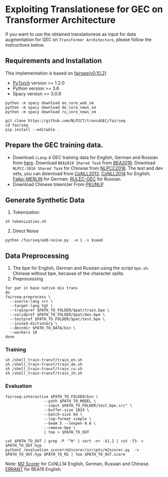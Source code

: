 # Exploiting Translationese for GEC on Transformer Architecture
If you want to use the obtained translationese as input for data augmentation for GEC on `Transformer Architecture`, please follow the instructions below.

## Requirements and Installation

This implementation is based on [fairseq(v0.10.2)](https://github.com/pytorch/fairseq)
- [PyTorch](https://pytorch.org/) version >= 1.2.0
- Python version >= 3.6
- Spacy version >= 3.0.6
```
python -m spacy download en_core_web_sm
python -m spacy download de_core_news_sm
python -m spacy download ru_core_news_sm

git clone https://github.com/NLP2CT/trans4GEC/fairseq
cd fairseq
pip install --editable .
```
## Prepare the GEC training data.
- Download `cLang-8` GEC training data for English, German and Russian from [here](https://github.com/google-research-datasets/clang8). Download `BEA2019 Shared Task` from [BEA2019](https://www.cl.cam.ac.uk/research/nl/bea2019st/). Download `NLPCC-2018 Shared Task` for Chinese from [NLPCC2018](https://github.com/zhaoyyoo/NLPCC2018_GEC). The test and dev sets, you can download from [CoNLL2013](https://www.comp.nus.edu.sg/~nlp/conll13st/release2.3.1.tar.gz), [CoNLL2014](https://www.comp.nus.edu.sg/~nlp/conll14st/conll14st-test-data.tar.gz) for English;  [Falko-MERLIN](http://www.sfs.uni-tuebingen.de/~adriane/download/wnut2018/data.tar.gz) for German;  [RULEC-GEC](https://github.com/arozovskaya/RULEC-GEC) for Russian.
- Download Chinese tokenizer From [PKUNLP](https://drive.google.com/file/d/1LmTVBqCNnPlnbvvql5QuLitKGdgZcJnv/view?usp=sharing).



## Generate Synthetic Data
1. Tokenization
  ```
  sh tokenization.sh
  ```
2.  Direct Noise
   ```
   python /fairseq/add-noise.py  -e 1 -s $seed
   ```
## Data Preprocessing
1. The bpe for English, German and Russian using the script `bpe.sh`. Chinese without bpe, because of the character splits.
2. Preprocessing
  ```  
for pat in base native mix trans
do
fairseq-preprocess \
    --source-lang src \
    --target-lang tgt \
    --trainpref $PATH_TO_FOLDER/$pat/train.bpe \
    --validpref $PATH_TO_FOLDER/$pat/dev.bpe \
    --testpref $PATH_TO_FOLDER/$pat/test.bpe \
    --joined-dictionary \
    --destdir $PATH_TO_DATA/bin \
    --workers 10
done
  ```
### Training
```
sh /shell_train-transf/train_en.sh
sh /shell_train-transf/train_de.sh
sh /shell_train-transf/train_ru.sh
sh /shell_train-transf/train_zh.sh
```

### Evaluation
```
fairseq-interactive $PATH_TO_FOLDER/bin \
                 --path $PATH_TO_MODEL \
                 --input $PATH_TO_FOLDER/test.bpe.src" \
                 --buffer-size 1024 \
                 --batch-size 64 \
                 --log-format simple \
                 --beam 5 --lenpen 0.6 \
                 --remove-bpe \
                 | tee > $PATH_TO_OUT
                                  
cat $PATH_TO_OUT | grep -P '^H' | sort -nr -k1.2 | cut -f3- > $PATH_TO_OUT.hyp  
python2 /evaluation_scorer/m2scorer/scripts/m2scorer.py  -v $PATH_TO_OUT.hyp $PATH_TO_M2 | tee $PATH_TO_OUT.score
```
Note: [M2 Scorer](https://github.com/nusnlp/m2scorer) for CoNLL14 English, German, Russian and Chinese. [ERRANT](https://competitions.codalab.org/competitions/20228) for BEA19 English.
